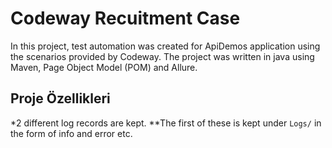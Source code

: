 # Codeway Recuitment Case

In this project, test automation was created for ApiDemos application using the scenarios provided by Codeway. The project was written in java using Maven, Page Object Model (POM) and Allure.


## Proje Özellikleri

*2 different log records are kept.
**The first of these is kept under `Logs/` in the form of info and error etc.
